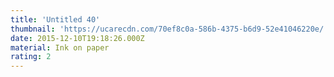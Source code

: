 ```yaml
---
title: 'Untitled 40'
thumbnail: 'https://ucarecdn.com/70ef8c0a-586b-4375-b6d9-52e41046220e/'
date: 2015-12-10T19:18:26.000Z
material: Ink on paper
rating: 2
---
```

